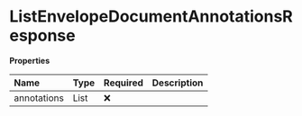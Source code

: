# ListEnvelopeDocumentAnnotationsResponse

**Properties**

| Name        | Type             | Required | Description |
| :---------- | :--------------- | :------- | :---------- |
| annotations | List<Annotation> | ❌       |             |
